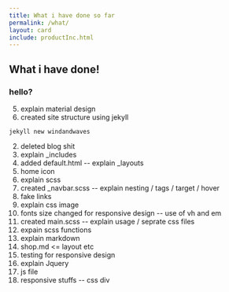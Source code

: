 ```yaml
---
title: What i have done so far
permalink: /what/
layout: card
include: productInc.html
---
```


## What i have done!

### hello?

5. explain material design
1. created site structure using jekyll    

  `jekyll new windandwaves`  

2. deleted blog shit  
3. explain _includes  
4. added default.html -- explain _layouts  
5. home icon
5. explain scss  
7. created _navbar.scss -- explain nesting / tags / target / hover
8. fake links
8. explain css image
9. fonts size changed for responsive design -- use of vh and em
6. created main.scss -- explain usage / seprate css files  
8. expain scss functions
8. explain markdown  
9. shop.md <= layout etc  
10. testing for responsive design
1. explain Jquery   
2. js file
3. responsive stuffs -- css div
